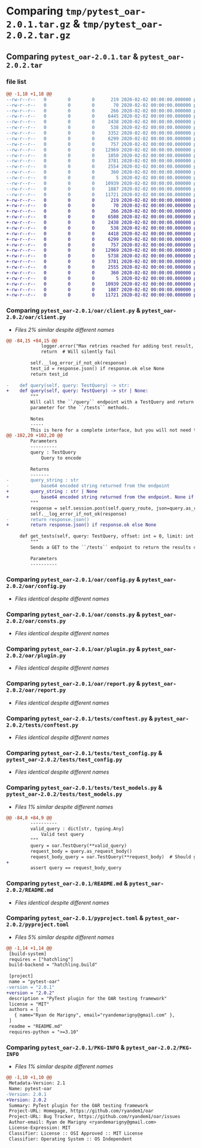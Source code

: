 # Comparing `tmp/pytest_oar-2.0.1.tar.gz` & `tmp/pytest_oar-2.0.2.tar.gz`

## Comparing `pytest_oar-2.0.1.tar` & `pytest_oar-2.0.2.tar`

### file list

```diff
@@ -1,18 +1,18 @@
--rw-r--r--   0        0        0      219 2020-02-02 00:00:00.000000 pytest_oar-2.0.1/requirements.txt
--rw-r--r--   0        0        0       70 2020-02-02 00:00:00.000000 pytest_oar-2.0.1/setup.py
--rw-r--r--   0        0        0      266 2020-02-02 00:00:00.000000 pytest_oar-2.0.1/oar/__init__.py
--rw-r--r--   0        0        0     6445 2020-02-02 00:00:00.000000 pytest_oar-2.0.1/oar/client.py
--rw-r--r--   0        0        0     2438 2020-02-02 00:00:00.000000 pytest_oar-2.0.1/oar/config.py
--rw-r--r--   0        0        0      538 2020-02-02 00:00:00.000000 pytest_oar-2.0.1/oar/consts.py
--rw-r--r--   0        0        0     3352 2020-02-02 00:00:00.000000 pytest_oar-2.0.1/oar/models.py
--rw-r--r--   0        0        0     6299 2020-02-02 00:00:00.000000 pytest_oar-2.0.1/oar/plugin.py
--rw-r--r--   0        0        0      757 2020-02-02 00:00:00.000000 pytest_oar-2.0.1/oar/report.py
--rw-r--r--   0        0        0    12969 2020-02-02 00:00:00.000000 pytest_oar-2.0.1/tests/conftest.py
--rw-r--r--   0        0        0     1050 2020-02-02 00:00:00.000000 pytest_oar-2.0.1/tests/test_client.py
--rw-r--r--   0        0        0     3781 2020-02-02 00:00:00.000000 pytest_oar-2.0.1/tests/test_config.py
--rw-r--r--   0        0        0     2554 2020-02-02 00:00:00.000000 pytest_oar-2.0.1/tests/test_models.py
--rw-r--r--   0        0        0      360 2020-02-02 00:00:00.000000 pytest_oar-2.0.1/tests/test_report.py
--rw-r--r--   0        0        0        5 2020-02-02 00:00:00.000000 pytest_oar-2.0.1/.gitignore
--rw-r--r--   0        0        0    10939 2020-02-02 00:00:00.000000 pytest_oar-2.0.1/README.md
--rw-r--r--   0        0        0     1887 2020-02-02 00:00:00.000000 pytest_oar-2.0.1/pyproject.toml
--rw-r--r--   0        0        0    11721 2020-02-02 00:00:00.000000 pytest_oar-2.0.1/PKG-INFO
+-rw-r--r--   0        0        0      219 2020-02-02 00:00:00.000000 pytest_oar-2.0.2/requirements.txt
+-rw-r--r--   0        0        0       70 2020-02-02 00:00:00.000000 pytest_oar-2.0.2/setup.py
+-rw-r--r--   0        0        0      266 2020-02-02 00:00:00.000000 pytest_oar-2.0.2/oar/__init__.py
+-rw-r--r--   0        0        0     6508 2020-02-02 00:00:00.000000 pytest_oar-2.0.2/oar/client.py
+-rw-r--r--   0        0        0     2438 2020-02-02 00:00:00.000000 pytest_oar-2.0.2/oar/config.py
+-rw-r--r--   0        0        0      538 2020-02-02 00:00:00.000000 pytest_oar-2.0.2/oar/consts.py
+-rw-r--r--   0        0        0     4418 2020-02-02 00:00:00.000000 pytest_oar-2.0.2/oar/models.py
+-rw-r--r--   0        0        0     6299 2020-02-02 00:00:00.000000 pytest_oar-2.0.2/oar/plugin.py
+-rw-r--r--   0        0        0      757 2020-02-02 00:00:00.000000 pytest_oar-2.0.2/oar/report.py
+-rw-r--r--   0        0        0    12969 2020-02-02 00:00:00.000000 pytest_oar-2.0.2/tests/conftest.py
+-rw-r--r--   0        0        0     5738 2020-02-02 00:00:00.000000 pytest_oar-2.0.2/tests/test_client.py
+-rw-r--r--   0        0        0     3781 2020-02-02 00:00:00.000000 pytest_oar-2.0.2/tests/test_config.py
+-rw-r--r--   0        0        0     2555 2020-02-02 00:00:00.000000 pytest_oar-2.0.2/tests/test_models.py
+-rw-r--r--   0        0        0      360 2020-02-02 00:00:00.000000 pytest_oar-2.0.2/tests/test_report.py
+-rw-r--r--   0        0        0        5 2020-02-02 00:00:00.000000 pytest_oar-2.0.2/.gitignore
+-rw-r--r--   0        0        0    10939 2020-02-02 00:00:00.000000 pytest_oar-2.0.2/README.md
+-rw-r--r--   0        0        0     1887 2020-02-02 00:00:00.000000 pytest_oar-2.0.2/pyproject.toml
+-rw-r--r--   0        0        0    11721 2020-02-02 00:00:00.000000 pytest_oar-2.0.2/PKG-INFO
```

### Comparing `pytest_oar-2.0.1/oar/client.py` & `pytest_oar-2.0.2/oar/client.py`

 * *Files 2% similar despite different names*

```diff
@@ -84,15 +84,15 @@
             logger.error("Max retries reached for adding test result, continuing but you should probably look at this!")
             return  # Will silently fail
 
         self.__log_error_if_not_ok(response)
         test_id = response.json() if response.ok else None
         return test_id
 
-    def query(self, query: TestQuery) -> str:
+    def query(self, query: TestQuery) -> str | None:
         """
         Will call the ``/query`` endpoint with a TestQuery and return a base64 encoded string to use as the "query"
         parameter for the ``/tests`` methods.
 
         Notes
         -----
         This is here for a complete interface, but you will not need to use this if just working in Python.
@@ -102,20 +102,20 @@
         Parameters
         ----------
         query : TestQuery
             Query to encode
 
         Returns
         -------
-        query_string : str
-            base64 encoded string returned from the endpoint
+        query_string : str | None
+            base64 encoded string returned from the endpoint. None if request failed
         """
         response = self.session.post(self.query_route, json=query.as_request_body())
         self.__log_error_if_not_ok(response)
-        return response.json()
+        return response.json() if response.ok else None
 
     def get_tests(self, query: TestQuery, offset: int = 0, limit: int = 250) -> TestQueryResult | None:
         """
         Sends a GET to the ``/tests`` endpoint to return the results of the test query.
 
         Parameters
         ----------
```

### Comparing `pytest_oar-2.0.1/oar/config.py` & `pytest_oar-2.0.2/oar/config.py`

 * *Files identical despite different names*

### Comparing `pytest_oar-2.0.1/oar/consts.py` & `pytest_oar-2.0.2/oar/consts.py`

 * *Files identical despite different names*

### Comparing `pytest_oar-2.0.1/oar/plugin.py` & `pytest_oar-2.0.2/oar/plugin.py`

 * *Files identical despite different names*

### Comparing `pytest_oar-2.0.1/oar/report.py` & `pytest_oar-2.0.2/oar/report.py`

 * *Files identical despite different names*

### Comparing `pytest_oar-2.0.1/tests/conftest.py` & `pytest_oar-2.0.2/tests/conftest.py`

 * *Files identical despite different names*

### Comparing `pytest_oar-2.0.1/tests/test_config.py` & `pytest_oar-2.0.2/tests/test_config.py`

 * *Files identical despite different names*

### Comparing `pytest_oar-2.0.1/tests/test_models.py` & `pytest_oar-2.0.2/tests/test_models.py`

 * *Files 1% similar despite different names*

```diff
@@ -84,8 +84,9 @@
         ----------
         valid_query : dict[str, typing.Any]
             Valid test query
         """
         query = oar.TestQuery(**valid_query)
         request_body = query.as_request_body()
         request_body_query = oar.TestQuery(**request_body)  # Should go both ways
+
         assert query == request_body_query
```

### Comparing `pytest_oar-2.0.1/README.md` & `pytest_oar-2.0.2/README.md`

 * *Files identical despite different names*

### Comparing `pytest_oar-2.0.1/pyproject.toml` & `pytest_oar-2.0.2/pyproject.toml`

 * *Files 5% similar despite different names*

```diff
@@ -1,14 +1,14 @@
 [build-system]
 requires = ["hatchling"]
 build-backend = "hatchling.build"
 
 [project]
 name = "pytest-oar"
-version = "2.0.1"
+version = "2.0.2"
 description = "PyTest plugin for the OAR testing framework"
 license = "MIT"
 authors = [
   { name="Ryan de Marigny", email="ryandemarigny@gmail.com" },
 ]
 readme = "README.md"
 requires-python = ">=3.10"
```

### Comparing `pytest_oar-2.0.1/PKG-INFO` & `pytest_oar-2.0.2/PKG-INFO`

 * *Files 1% similar despite different names*

```diff
@@ -1,10 +1,10 @@
 Metadata-Version: 2.1
 Name: pytest-oar
-Version: 2.0.1
+Version: 2.0.2
 Summary: PyTest plugin for the OAR testing framework
 Project-URL: Homepage, https://github.com/ryandem1/oar
 Project-URL: Bug Tracker, https://github.com/ryandem1/oar/issues
 Author-email: Ryan de Marigny <ryandemarigny@gmail.com>
 License-Expression: MIT
 Classifier: License :: OSI Approved :: MIT License
 Classifier: Operating System :: OS Independent
```


